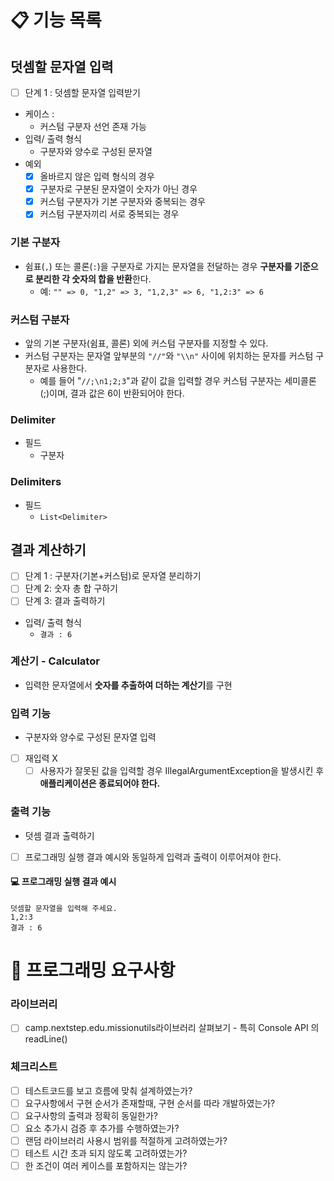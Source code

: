 # 📋 기능 목록

## 덧셈할 문자열 입력
- [ ] 단계 1 : 덧셈할 문자열 입력받기
- 케이스 :
  - 커스텀 구분자 선언 존재 가능
- 입력/ 출력 형식
  - 구분자와 양수로 구성된 문자열
- 예외
  - [x] 올바르지 않은 입력 형식의 경우
  - [x] 구분자로 구분된 문자열이 숫자가 아닌 경우
  - [x] 커스텀 구분자가 기본 구분자와 중복되는 경우
  - [x] 커스텀 구분자끼리 서로 중복되는 경우
### 기본 구분자
- 쉼표(`,`) 또는 콜론(`:`)을 구분자로 가지는 문자열을 전달하는 경우 **구분자를 기준으로 분리한 각 숫자의 합을 반환**한다.
  - 예: `"" => 0, "1,2" => 3, "1,2,3" => 6, "1,2:3" => 6`
### 커스텀 구분자
- 앞의 기본 구분자(쉼표, 콜론) 외에 커스텀 구분자를 지정할 수 있다.
- 커스텀 구분자는 문자열 앞부분의 `"//"`와 `"\\n"` 사이에 위치하는 문자를 커스텀 구분자로 사용한다.
  - 예를 들어 "`//;\n1;2;3`"과 같이 값을 입력할 경우 커스텀 구분자는 세미콜론(;)이며, 결과 값은 6이 반환되어야 한다.

### Delimiter
- 필드
  - 구분자
### Delimiters
- 필드
  - `List<Delimiter>`

## 결과 계산하기
- [ ] 단계 1 : 구분자(기본+커스텀)로 문자열 분리하기
- [ ] 단계 2: 숫자 총 합 구하기
- [ ] 단계 3: 결과 출력하기
- 입력/ 출력 형식
  - `결과 : 6`
### 계산기 - Calculator
- 입력한 문자열에서 **숫자를 추출하여 더하는 계산기**를 구현

### 입력 기능
-  구분자와 양수로 구성된 문자열 입력
- [ ] 재입력 X
  - [ ] 사용자가 잘못된 값을 입력할 경우 IllegalArgumentException을 발생시킨 후 **애플리케이션은 종료되어야 한다.**

### 출력 기능
-  덧셈 결과 출력하기
- [ ] 프로그래밍 실행 결과 예시와 동일하게 입력과 출력이 이루어져야 한다.

#### 💻 프로그래밍 실행 결과 예시
```
덧셈할 문자열을 입력해 주세요.
1,2:3
결과 : 6
```

# 🎱 프로그래밍 요구사항

### 라이브러리
- [ ] camp.nextstep.edu.missionutils라이브러리 살펴보기 - 특히 Console API 의 readLine()

### 체크리스트
- [ ] 테스트코드를 보고 흐름에 맞춰 설계하였는가?
- [ ] 요구사항에서 구현 순서가 존재할때, 구현 순서를 따라 개발하였는가?
- [ ] 요구사항의 출력과 정확히 동일한가?
- [ ] 요소 추가시 검증 후 추가를 수행하였는가?
- [ ] 랜덤 라이브러리 사용시 범위를 적절하게 고려하였는가?
- [ ] 테스트 시간 초과 되지 않도록 고려하였는가?
- [ ] 한 조건이 여러 케이스를 포함하지는 않는가?
